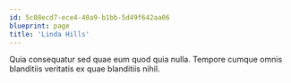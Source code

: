 ```yaml
---
id: 5c08ecd7-ece4-40a9-b1bb-5d49f642aa06
blueprint: page
title: 'Linda Hills'
---
```

Quia consequatur sed quae eum quod quia nulla. Tempore cumque omnis blanditiis veritatis ex quae blanditiis nihil.